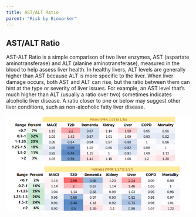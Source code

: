 ```yaml
---
title: AST/ALT Ratio
parent: "Risk by Biomarker"
---
```



## AST/ALT Ratio


AST-ALT Ratio is a simple comparison of two liver enzymes, AST (aspartate aminotransferase) and ALT (alanine aminotransferase), measured in the blood to help assess liver health. In healthy livers, ALT levels are generally higher than AST because ALT is more specific to the liver. When liver damage occurs, both AST and ALT can rise, but the ratio between them can hint at the type or severity of liver issues. For example, an AST level that’s much higher than ALT (usually a ratio over two) sometimes indicates alcoholic liver disease. A ratio closer to one or below may suggest other liver conditions, such as non-alcoholic fatty liver disease.


![AST/ALT Ratiorr](/assets/images/rr_ast_alt_ratio.png)




